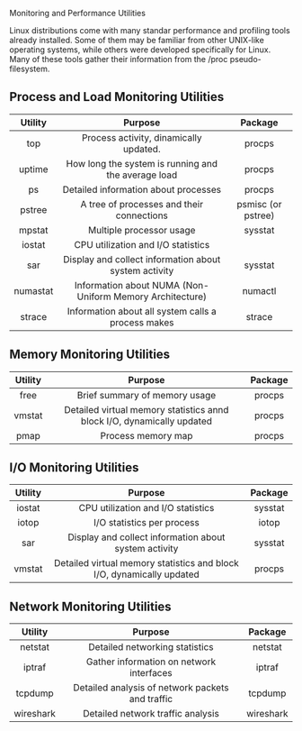 Monitoring and Performance Utilities

Linux distributions come with many standar performance and profiling tools already installed. Some of them may be familiar from other UNIX-like operating systems, while others were developed specifically for Linux.
Many of these tools gather their information from the /proc pseudo-filesystem.

## Process and Load Monitoring Utilities

| Utility | Purpose | Package |
| :-----: | :-----: | :-----: |
| top | Process activity, dinamically updated. | procps |
| uptime | How long the system is running and the average load | procps|
| ps | Detailed information about processes | procps |
| pstree | A tree of processes and their connections | psmisc (or pstree) |
| mpstat | Multiple processor usage | sysstat |
| iostat | CPU utilization and I/O statistics |
| sar | Display and collect information about system activity | sysstat |
| numastat | Information about NUMA (Non-Uniform Memory Architecture) | numactl|
| strace | Information about all system calls a process makes | strace |


## Memory Monitoring Utilities
| Utility | Purpose | Package |
| :-----: | :-----: | :-----: |
| free | Brief summary of memory usage | procps |
| vmstat | Detailed virtual memory statistics annd block I/O, dynamically updated | procps |
| pmap | Process memory map | procps |

## I/O Monitoring Utilities
| Utility | Purpose | Package |
| :-----: | :-----: | :-----: |
| iostat | CPU utilization and I/O statistics | sysstat |
| iotop | I/O statistics per process | iotop |
| sar| Display and collect information about system activity | sysstat |
| vmstat | Detailed virtual memory statistics and block I/O, dynamically updated | procps |

## Network Monitoring Utilities
| Utility | Purpose | Package |
| :-----: | :-----: | :-----: |
| netstat | Detailed networking statistics | netstat |
| iptraf | Gather information on network interfaces | iptraf |
| tcpdump | Detailed analysis of network packets and traffic | tcpdump |
| wireshark | Detailed network traffic analysis | wireshark |




